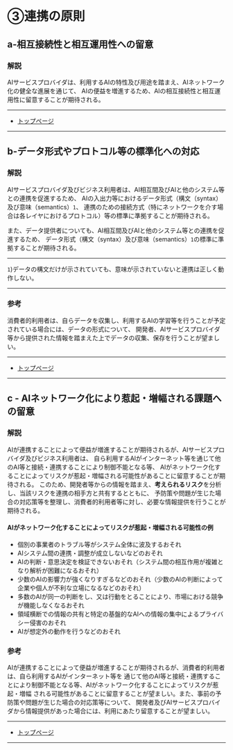 # ③連携の原則

## a-相互接続性と相互運用性への留意

### 解説

AIサービスプロバイダは、利用するAIの特性及び用途を踏まえ、AIネットワーク化の健全な進展を通じて、
AIの便益を増進するため、AIの相互接続性と相互運用性に留意することが期待される。

****************

* [トップページ](../../)

****************


## b-データ形式やプロトコル等の標準化への対応

### 解説

AIサービスプロバイダ及びビジネス利用者は、AI相互間及びAIと他のシステム等との連携を促進するため、
AIの入出力等におけるデータ形式（構文（syntax）及び意味（semantics）`1`、
連携のための接続方式（特にネットワークを介す場合は各レイヤにおけるプロトコル）等の標準に準拠することが期待される。

また、データ提供者についても、AI相互間及びAIと他のシステム等との連携を促進するため、
データ形式（構文（syntax）及び意味（semantics）`1`の標準に準拠することが期待される。

----

`1`)データの構文だけが示されていても、意味が示されていないと連携は正しく動作しない。

----

### 参考

消費者的利用者は、自らデータを収集し、利用するAIの学習等を行うことが予定されている場合には、データの形式について、
開発者、AIサービスプロバイダ等から提供された情報を踏まえた上でデータの収集、保存を行うことが望ましい。


****************

* [トップページ](../../)

****************


## c - AIネットワーク化により惹起・増幅される課題への留意

### 解説
AIが連携することによって便益が増進することが期待されるが、AIサービスプロバイダ及びビジネス利用者は、
自ら利用するAIがインターネット等を通じて他のAI等と接続・連携することにより制御不能となる等、
AIがネットワーク化することによってリスクが惹起・増幅される可能性があることに留意することが期待される。
このため、開発者等からの情報を踏まえ、**考えられるリスク**を分析し、当該リスクを連携の相手方と共有するとともに、
予防策や問題が生じた場合の対応策等を整理し、消費者的利用者等に対し、必要な情報提供を行うことが期待される。

#### AIがネットワーク化することによってリスクが惹起・増幅される可能性の例
* 個別の事業者のトラブル等がシステム全体に波及するおそれ
* AIシステム間の連携・調整が成立しないなどのおそれ
* AIの判断・意思決定を検証できないおそれ（システム間の相互作用が複雑となり解析が困難になるおそれ）
* 少数のAIの影響力が強くなりすぎるなどのおそれ（少数のAIの判断によって企業や個人が不利な立場になるなどのおそれ）
* 多数のAIが同一の判断をし、又は行動をとることにより、市場における競争が機能しなくなるおそれ
* 領域横断での情報の共有と特定の基盤的なAIへの情報の集中によるプライバシー侵害のおそれ
* AIが想定外の動作を行うなどのおそれ


### 参考

AIが連携することによって便益が増進することが期待されるが、消費者的利用者は、自ら利用するAIがインターネット等を
通じて他のAI等と接続・連携することにより制御不能となる等、AIがネットワーク化することによってリスクが惹起・増幅
される可能性があることに留意することが望ましい。また、事前の予防策や問題が生じた場合の対応策等について、
開発者及びAIサービスプロバイダから情報提供があった場合には、利用にあたり留意することが望ましい。

****************

* [トップページ](../../)

****************

